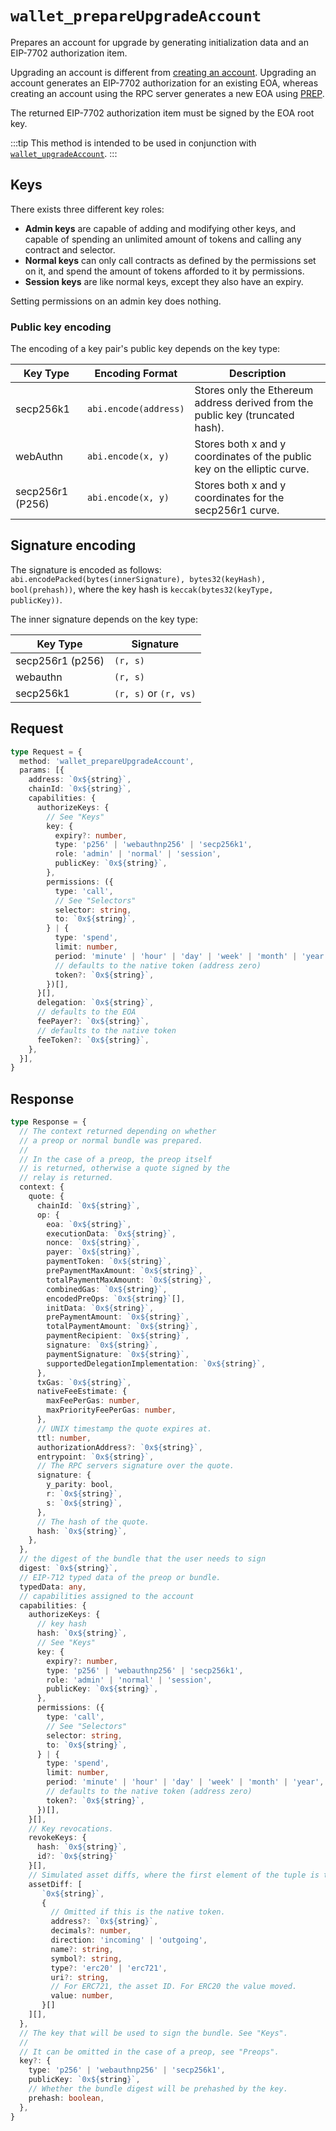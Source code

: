 # `wallet_prepareUpgradeAccount`

Prepares an account for upgrade by generating initialization data and an EIP-7702 authorization item.

Upgrading an account is different from [creating an account](/rpc-server/wallet_prepareCreateAccount). Upgrading an account generates an EIP-7702 authorization for an existing EOA, whereas creating an account using the RPC server generates a new EOA using [PREP].

The returned EIP-7702 authorization item must be signed by the EOA root key.

:::tip
This method is intended to be used in conjunction with [`wallet_upgradeAccount`](/rpc-server/wallet_upgradeAccount).
:::

## Keys

There exists three different key roles:

- **Admin keys** are capable of adding and modifying other keys, and capable of spending an unlimited amount of tokens and calling any contract and selector.
- **Normal keys** can only call contracts as defined by the permissions set on it, and spend the amount of tokens afforded to it by permissions.
- **Session keys** are like normal keys, except they also have an expiry.

Setting permissions on an admin key does nothing.

### Public key encoding

The encoding of a key pair's public key depends on the key type:

| Key Type         | Encoding Format       | Description                                                                    |
| ---------------- | --------------------- | ------------------------------------------------------------------------------ |
| secp256k1        | `abi.encode(address)` | Stores only the Ethereum address derived from the public key (truncated hash). |
| webAuthn          | `abi.encode(x, y)`    | Stores both x and y coordinates of the public key on the elliptic curve.       |
| secp256r1 (P256) | `abi.encode(x, y)`   | Stores both x and y coordinates for the secp256r1 curve.                       |

## Signature encoding

The signature is encoded as follows: `abi.encodePacked(bytes(innerSignature), bytes32(keyHash), bool(prehash))`, where the key hash is `keccak(bytes32(keyType, publicKey))`.

The inner signature depends on the key type:

| Key Type | Signature |
| -------- | --------- |
| secp256r1 (p256) | `(r, s)` |
| webauthn | `(r, s)` |
| secp256k1 | `(r, s)` or `(r, vs)` |

## Request

```ts
type Request = {
  method: 'wallet_prepareUpgradeAccount',
  params: [{
    address: `0x${string}`,
    chainId: `0x${string}`,
    capabilities: {
      authorizeKeys: {
        // See "Keys"
        key: {
          expiry?: number,
          type: 'p256' | 'webauthnp256' | 'secp256k1',
          role: 'admin' | 'normal' | 'session',
          publicKey: `0x${string}`,
        },
        permissions: ({
          type: 'call',
          // See "Selectors"
          selector: string,
          to: `0x${string}`,
        } | {
          type: 'spend',
          limit: number,
          period: 'minute' | 'hour' | 'day' | 'week' | 'month' | 'year',
          // defaults to the native token (address zero)
          token?: `0x${string}`,
        })[],
      }[],
      delegation: `0x${string}`,
      // defaults to the EOA
      feePayer?: `0x${string}`,
      // defaults to the native token
      feeToken?: `0x${string}`,
    },
  }],
}
```

## Response

```ts
type Response = {
  // The context returned depending on whether
  // a preop or normal bundle was prepared.
  //
  // In the case of a preop, the preop itself
  // is returned, otherwise a quote signed by the
  // relay is returned.
  context: {
    quote: {
      chainId: `0x${string}`,
      op: {
        eoa: `0x${string}`,
        executionData: `0x${string}`,
        nonce: `0x${string}`,
        payer: `0x${string}`,
        paymentToken: `0x${string}`,
        prePaymentMaxAmount: `0x${string}`,
        totalPaymentMaxAmount: `0x${string}`,
        combinedGas: `0x${string}`,
        encodedPreOps: `0x${string}`[],
        initData: `0x${string}`,
        prePaymentAmount: `0x${string}`,
        totalPaymentAmount: `0x${string}`,
        paymentRecipient: `0x${string}`,
        signature: `0x${string}`,
        paymentSignature: `0x${string}`,
        supportedDelegationImplementation: `0x${string}`,
      },
      txGas: `0x${string}`,
      nativeFeeEstimate: {
        maxFeePerGas: number,
        maxPriorityFeePerGas: number,
      },
      // UNIX timestamp the quote expires at.
      ttl: number,
      authorizationAddress?: `0x${string}`,
      entrypoint: `0x${string}`,
      // The RPC servers signature over the quote.
      signature: {
        y_parity: bool,
        r: `0x${string}`,
        s: `0x${string}`,
      },
      // The hash of the quote.
      hash: `0x${string}`,
    },
  },
  // the digest of the bundle that the user needs to sign
  digest: `0x${string}`,
  // EIP-712 typed data of the preop or bundle.
  typedData: any,
  // capabilities assigned to the account
  capabilities: {
    authorizeKeys: {
      // key hash
      hash: `0x${string}`,
      // See "Keys"
      key: {
        expiry?: number,
        type: 'p256' | 'webauthnp256' | 'secp256k1',
        role: 'admin' | 'normal' | 'session',
        publicKey: `0x${string}`,
      },
      permissions: ({
        type: 'call',
        // See "Selectors"
        selector: string,
        to: `0x${string}`,
      } | {
        type: 'spend',
        limit: number,
        period: 'minute' | 'hour' | 'day' | 'week' | 'month' | 'year',
        // defaults to the native token (address zero)
        token?: `0x${string}`,
      })[],
    }[],
    // Key revocations.
    revokeKeys: {
      hash: `0x${string}`,
      id?: `0x${string}`
    }[],
    // Simulated asset diffs, where the first element of the tuple is the recipient or sender.
    assetDiff: [
       `0x${string}`,
       {
         // Omitted if this is the native token.
         address?: `0x${string}`,
         decimals?: number,
         direction: 'incoming' | 'outgoing',
         name?: string,
         symbol?: string,
         type?: 'erc20' | 'erc721',
         uri?: string,
         // For ERC721, the asset ID. For ERC20 the value moved.
         value: number,
       }[]
    ][],
  },
  // The key that will be used to sign the bundle. See "Keys".
  //
  // It can be omitted in the case of a preop, see "Preops".
  key?: {
    type: 'p256' | 'webauthnp256' | 'secp256k1',
    publicKey: `0x${string}`,
    // Whether the bundle digest will be prehashed by the key.
    prehash: boolean,
  },
}
```

[PREP]: https://blog.biconomy.io/prep-deep-dive/

